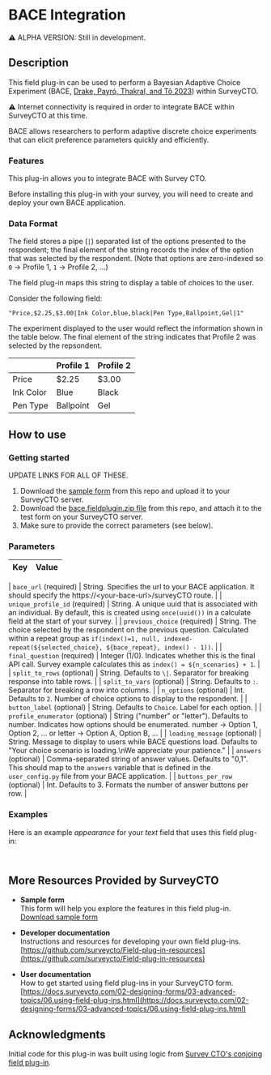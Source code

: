 # BACE Integration

:warning: ALPHA VERSION: Still in development.

## Description

This field plug-in can be used to perform a Bayesian Adaptive Choice Experiment (BACE, [Drake, Payró, Thakral, and Tô 2023](https://github.com/tt-econ/bace)) within SurveyCTO.

:warning: Internet connectivity is required in order to integrate BACE within SurveyCTO at this time.

BACE allows researchers to perform adaptive discrete choice experiments that can elicit preference parameters quickly and efficiently.

### Features

This plug-in allows you to integrate BACE with Survey CTO.

Before installing this plug-in with your survey, you will need to create and deploy your own BACE application.

### Data Format

The field stores a pipe (`|`) separated list of the options presented to the respondent; the final element of the string records the index of the option that was selected by the respondent.
(Note that options are zero-indexed so `0` -> Profile 1, `1` -> Profile 2, ...)

The field plug-in maps this string to display a table of choices to the user.

Consider the following field:

    "Price,$2.25,$3.00|Ink Color,blue,black|Pen Type,Ballpoint,Gel|1"

The experiment displayed to the user would reflect the information shown in the table below. The final element of the string indicates that Profile 2 was selected by the repsondent.

| | Profile 1 | Profile 2 |
| --- | --- | --- |
| Price | $2.25 | $3.00 |
| Ink Color | Blue | Black |
| Pen Type | Ballpoint | Gel |


## How to use

### Getting started

UPDATE LINKS FOR ALL OF THESE.

1. Download the [sample form](https://github.com/mhdrake/bace_surveycto) from this repo and upload it to your SurveyCTO server.
2. Download the [bace.fieldplugin.zip file](https://github.com/mhdrake/bace_surveycto) from this repo, and attach it to the test form on your SurveyCTO server.
3. Make sure to provide the correct parameters (see below).

### Parameters

| Key | Value |
| --- | --- |

| `bace_url` (required) | String. Specifies the url to your BACE application. It should specify the https://\<your-bace-url\>/surveyCTO route. |
| `unique_profile_id` (required) | String. A unique uuid that is associated with an individual. By default, this is created using `once(uuid())` in a calculate field at the start of your survey. |
| `previous_choice` (required) | String. The choice selected by the respondent on the previous question. Calculated within a repeat group as `if(index()=1, null, indexed-repeat(${selected_choice}, ${bace_repeat}, index() - 1))`. |
| `final_question` (required) | Integer (1/0). Indicates whether this is the final API call. Survey example calculates this as `index() = ${n_scenarios} + 1`. |
| `split_to_rows` (optional) | String. Defaults to `\|`. Separator for breaking response into table rows. |
| `split_to_vars` (optional) | String. Defaults to `:`. Separator for breaking a row into columns. |
| `n_options` (optional) | Int. Defaults to `2`. Number of choice options to display to the respondent. |
| `button_label` (optional) | String. Defaults to `Choice`. Label for each option. |
| `profile_enumerator` (optional) | String ("number" or "letter"). Defaults to number. Indicates how options should be enumerated. number -> Option 1, Option 2, ... or letter -> Option A, Option B, ... |
| `loading_message` (optional) |  String. Message to display to users while BACE questions load. Defaults to "Your choice scenario is loading.\nWe appreciate your patience." |
| `answers` (optional) | Comma-separated string of answer values. Defaults to "0,1". This should map to the `answers` variable that is defined in the `user_config.py` file from your BACE application. |
| `buttons_per_row` (optional) | Int. Defaults to 3. Formats the number of answer buttons per row. |

### Examples

Here is an example *appearance* for your *text* field that uses this field plug-in: 

```


```

## More Resources Provided by SurveyCTO

* **Sample form**  
This form will help you explore the features in this field plug-in.  
[Download sample form](https://github.com/surveycto/conjoint/raw/master/extras/Sample%20form%20-%20Conjoint%20Analysis.xlsx)  

* **Developer documentation**  
Instructions and resources for developing your own field plug-ins.  
[https://github.com/surveycto/Field-plug-in-resources](https://github.com/surveycto/Field-plug-in-resources)

* **User documentation**  
How to get started using field plug-ins in your SurveyCTO form.  
[https://docs.surveycto.com/02-designing-forms/03-advanced-topics/06.using-field-plug-ins.html](https://docs.surveycto.com/02-designing-forms/03-advanced-topics/06.using-field-plug-ins.html)

## Acknowledgments

Initial code for this plug-in was built using logic from [Survey CTO's conjoing field plug-in](https://github.com/surveycto/conjoint/).